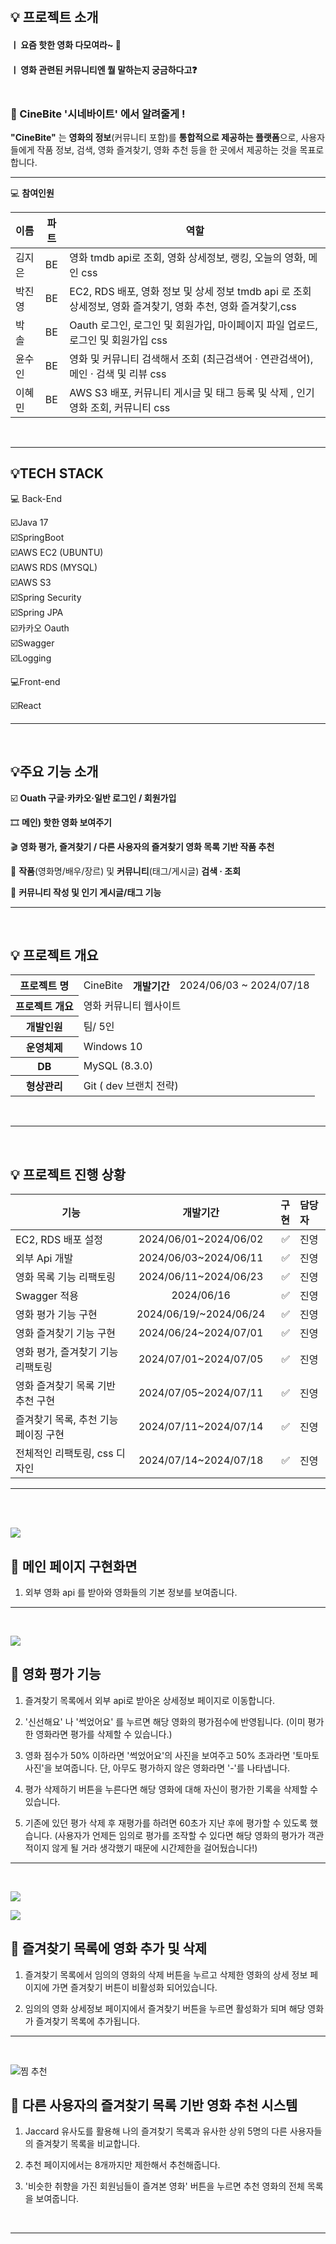 </br>

## 💡 프로젝트 소개

#### ㅣ 요즘 핫한 영화 다모여라~ 🎇

#### ㅣ 영화 관련된 커뮤니티엔 뭘 말하는지 궁금하다고❓

### </br>🍿 CineBite '시네바이트' 에서 알려줄게 !

**"CineBite"** 는 **영화의 정보**(커뮤니티 포함)를 **통합적으로 제공하는 플랫폼**으로, 사용자들에게 작품 정보, 검색, 영화 즐겨찾기, 영화 추천 등을 한 곳에서 제공하는 것을 목표로 합니다.
</br>

---
💻 **참여인원**

| 이름   |  파트  | 역할 |
| --- | :----: | ---|
| 김지은 | BE| 영화 tmdb api로 조회, 영화 상세정보, 랭킹, 오늘의 영화, 메인 css |
| 박진영 | BE | EC2, RDS 배포, 영화 정보 및 상세 정보 tmdb api 로 조회 상세정보, 영화 즐겨찾기, 영화 추천, 영화 즐겨찾기,css|
| 박 솔  | BE | Oauth 로그인, 로그인 및 회원가입, 마이페이지 파일 업로드, 로그인 및 회원가입 css  |
| 윤수인 | BE | 영화 및 커뮤니티 검색해서 조회 (최근검색어 · 연관검색어), 메인 · 검색 및 리뷰 css |
| 이혜민 | BE | AWS S3 배포, 커뮤니티 게시글 및 태그 등록 및 삭제 , 인기 영화 조회, 커뮤니티 css |


<br>

---



## 💡TECH STACK
‍💻 Back-End<br/>

☑️Java 17<br/>
☑️SpringBoot<br/>
☑️AWS EC2 (UBUNTU)<br/>
☑️AWS RDS (MYSQL)<br/>
☑️AWS S3<br/>
☑️Spring Security<br/>
☑️Spring JPA<br/>
☑️카카오 Oauth<br/>
☑️Swagger<br/>
☑️Logging<br/>

‍💻Front-end<br/>

☑️React<br/>

---
<br/>

## 💡주요 기능 소개

☑️ **Ouath 구글·카카오·일반 로그인 / 회원가입**

🎞️ **메인) 핫한 영화 보여주기**

🎬 **영화 평가, 즐겨찾기 / 다른 사용자의 즐겨찾기 영화 목록 기반 작품 추천**

🔎 **작품**(영화명/배우/장르) 및 **커뮤니티**(태그/게시글) **검색 · 조회**

💬 **커뮤니티 작성 및 인기 게시글/태그 기능**


---

<br/>

## 💡 프로젝트 개요

<table>
    <tr>
        <th>프로젝트 명</th>
        <td>CineBite</td>
        <th>개발기간</th>
        <td>2024/06/03 ~ 2024/07/18</td>
    </tr>
    <tr>
        <th>프로젝트 개요</th>
        <td colspan="3"> 영화 커뮤니티 웹사이트</td>
    </tr>
    <tr>
        <th>개발인원</th>
        <td colspan="3">팀/ 5인 </td>
    </tr>
    <tr>
        <th>운영체제</th>
        <td colspan="3">Windows 10</td>
    </tr>
    <tr>
        <th>DB</th>
        <td colspan="3">MySQL (8.3.0)</td>
    </tr>
     <tr>
        <th>형상관리</th>
        <td colspan="3">Git ( dev 브랜치 전략)</td>
    </tr>
</table>
</br>

---
<br/>

## 💡 프로젝트 진행 상황
| 기능 | 개발기간 | 구현 | 담당자 |
|-----|	:----------:|--:|:-------|
| EC2, RDS 배포 설정  | 2024/06/01~2024/06/02 |  ✅ |진영
|  외부 Api 개발 | 2024/06/03~2024/06/11 | ✅|진영
| 영화 목록 기능 리팩토링| 2024/06/11~2024/06/23 | ✅|진영
| Swagger 적용 | 2024/06/16 | ✅|진영
| 영화 평가 기능 구현 | 2024/06/19/~2024/06/24 | ✅|진영
| 영화 즐겨찾기 기능 구현 | 2024/06/24~2024/07/01 | ✅|진영
| 영화 평가, 즐겨찾기 기능 리팩토링 | 2024/07/01~2024/07/05 | ✅|진영
| 영화 즐겨찾기 목록 기반 추천 구현 | 2024/07/05~2024/07/11 | ✅|진영
| 즐겨찾기 목록, 추천 기능 페이징 구현 | 2024/07/11~2024/07/14 | ✅|진영
| 전체적인 리팩토링, css 디자인 | 2024/07/14~2024/07/18 | ✅|진영
***
<br/>

</br>

![](https://velog.velcdn.com/images/jyp423/post/7d0a7ab3-15f7-4901-8b4d-9aaf076a4ded/image.gif)

## 💎 메인 페이지 구현화면
 1. 외부 영화 api 를 받아와 영화들의 기본 정보를 보여줍니다. 

---
<br/>

![](https://velog.velcdn.com/images/jyp423/post/7bf27102-c791-4340-a73f-a7b053cf226b/image.gif)
## 💎 영화 평가 기능
1. 즐겨찾기 목록에서 외부 api로 받아온 상세정보 페이지로 이동합니다.

2. '신선해요' 나 '썩었어요' 를 누르면 해당 영화의 평가점수에 반영됩니다. (이미 평가한 영화라면 평가를 삭제할 수 있습니다.)

3. 영화 점수가 50% 이하라면 '썩었어요'의 사진을 보여주고 50% 초과라면 '토마토 사진'을 보여줍니다. 단, 아무도 평가하지 않은 영화라면 '-'를 나타냅니다.

4. 평가 삭제하기 버튼을 누른다면 해당 영화에 대해 자신이 평가한 기록을 삭제할 수 있습니다.

5. 기존에 있던 평가 삭제 후 재평가를 하려면 60초가 지난 후에 평가할 수 있도록 했습니다.
(사용자가 언제든 임의로 평가를 조작할 수 있다면 해당 영화의 평가가 객관적이지 않게 될 거라 생각했기 때문에 시간제한을 걸어뒀습니다!)

---
<br/>

![](https://velog.velcdn.com/images/jyp423/post/1a895f2f-2d83-4f95-9df7-00aacfb7b40d/image.gif)

![](https://velog.velcdn.com/images/jyp423/post/a2d1824f-f8ec-4b02-a8fd-0ec49a4f4bdd/image.gif)

## 💎 즐겨찾기 목록에 영화 추가 및 삭제
1. 즐겨찾기 목록에서 임의의 영화의 삭제 버튼을 누르고 삭제한 영화의 상세 정보 페이지에 가면 즐겨찾기 버튼이 비활성화 되어있습니다.

2. 임의의 영화 상세정보 페이지에서 즐겨찾기 버튼을 누르면 활성화가 되며 해당 영화가 즐겨찾기 목록에 추가됩니다.
---
<br/>

![찜 추천](https://github.com/user-attachments/assets/d4b64339-9e35-4056-bf20-46571781b7ff)


## 💎 다른 사용자의 즐겨찾기 목록 기반 영화 추천 시스템
1. Jaccard 유사도를 활용해 나의 즐겨찾기 목록과 유사한 상위 5명의 다른 사용자들의 즐겨찾기 목록을 비교합니다.

2. 추천 페이지에서는 8개까지만 제한해서 추천해줍니다.

3. '비슷한 취향을 가진 회원님들이 즐겨본 영화' 버튼을 누르면 추천 영화의 전체 목록을 보여줍니다.


<br/>

---


